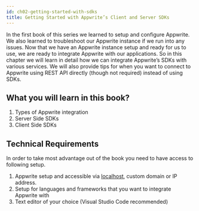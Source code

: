 ```yaml
---
id: ch02-getting-started-with-sdks
title: Getting Started with Appwrite’s Client and Server SDKs
---
```


In the first book of this series we learned to setup and configure Appwrite. We also learned to troubleshoot our Appwrite instance if we run into any issues. Now that we have an Appwrite instance setup and ready for us to use, we are ready to integrate Appwrite with our applications. So in this chapter we will learn in detail how we can integrate Appwrite’s SDKs with various services. We will also provide tips for when you want to connect to Appwrite using REST API directly (though not required) instead of using SDKs.

## What you will learn in this book?

1. Types of Appwrite integration
2. Server Side SDKs
3. Client Side SDKs

## Technical Requirements

In order to take most advantage out of the book you need to have access to following setup.

1. Appwrite setup and accessible via [localhost](http://localhost), custom domain or IP address.
2. Setup for languages and frameworks that you want to integrate Appwrite with
3. Text editor of your choice (Visual Studio Code recommended)
